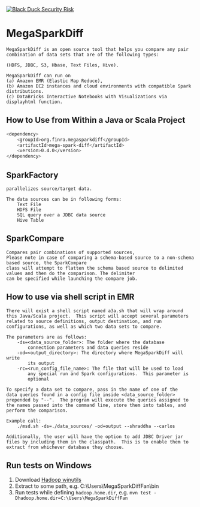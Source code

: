 [![Black Duck Security Risk](https://copilot.blackducksoftware.com/github/repos/FINRAOS/MegaSparkDiff/branches/main/badge-risk.svg)](https://copilot.blackducksoftware.com/github/repos/FINRAOS/MegaSparkDiff/branches/main)

<h1>MegaSparkDiff</h1>
    
    MegaSparkDiff is an open source tool that helps you compare any pair
    combination of data sets that are of the following types: 

    (HDFS, JDBC, S3, Hbase, Text Files, Hive). 
    
    MegaSparkDiff can run on 
    (a) Amazon EMR (Elastic Map Reduce),
    (b) Amazon EC2 instances and cloud environments with compatible Spark distributions.
    (c) DataBricks Interactive Notebooks with Visualizations via displayhtml function.

How to Use from Within a Java or Scala Project
----------------------------------------------
```sh
<dependency>
    <groupId>org.finra.megasparkdiff</groupId>
    <artifactId>mega-spark-diff</artifactId>
    <version>0.4.0</version>
</dependency>
```

SparkFactory
-----------
    parallelizes source/target data.

    The data sources can be in following forms:
        Text File
        HDFS File
        SQL query over a JDBC data source
        Hive Table

SparkCompare
------------
    Compares pair combinations of supported sources,
    Please note in case of comparing a schema-based source to a non-schema based source, the SparkCompare
    class will attempt to flatten the schema based source to delimited values and then do the comparison. The delimiter
    can be specified while launching the compare job.

How to use via shell script in EMR
----------------------------------
    There will exist a shell script named a3a.sh that will wrap around
    this Java/Scala project.  This script will accept several parameters
    related to source definitions, output destination, and run
    configurations, as well as which two data sets to compare.
    
    The parameters are as follows:
        -ds=<data_source_folder>: The folder where the database
            connection parameters and data queries reside
        -od=<output_directory>: The directory where MegaSparkDiff will write
            its output
        -rc=<run_config_file_name>: The file that will be used to load
            any special run and Spark configurations.  This parameter is
            optional
            
    To specify a data set to compare, pass in the name of one of the
    data queries found in a config file inside <data_source_folder>
    prepended by "--".  The program will execute the queries assigned to
    the names passed into the command line, store them into tables, and
    perform the comparison.
    
    Example call:
        ./msd.sh -ds=./data_sources/ -od=output --shraddha --carlos
        
    Additionally, the user will have the option to add JDBC Driver jar
    files by including them in the classpath.  This is to enable them to
    extract from whichever database they choose.
    
Run tests on Windows
------------
1. Download [Hadoop winutils](https://github.com/steveloughran/winutils)
1. Extract to some path, e.g. C:\Users\MegaSparkDiffFan\bin
1. Run tests while defining `hadoop.home.dir`, e.g. `mvn test -Dhadoop.home.dir=C:\Users\MegaSparkDiffFan`
